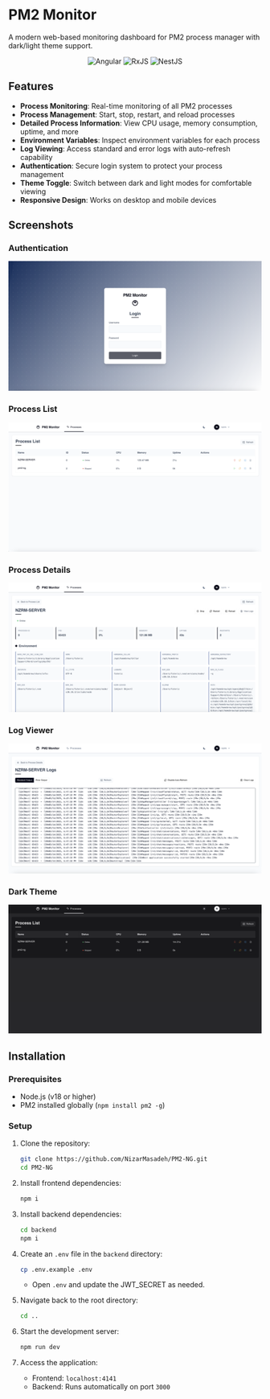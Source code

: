# PM2 Monitor

A modern web-based monitoring dashboard for PM2 process manager with dark/light theme support.

<p align="center">
  <img src="https://angular.io/assets/images/logos/angular/angular.svg" alt="Angular" width="50" height="50"/>
  <img src="https://rxjs.dev/generated/images/marketing/home/Rx_Logo-512-512.png" alt="RxJS" width="50" height="50"/>
  <img src="https://nestjs.com/img/logo-small.svg" alt="NestJS" width="120"/>
</p>

## Features

- **Process Monitoring**: Real-time monitoring of all PM2 processes
- **Process Management**: Start, stop, restart, and reload processes
- **Detailed Process Information**: View CPU usage, memory consumption, uptime, and more
- **Environment Variables**: Inspect environment variables for each process
- **Log Viewing**: Access standard and error logs with auto-refresh capability
- **Authentication**: Secure login system to protect your process management
- **Theme Toggle**: Switch between dark and light modes for comfortable viewing
- **Responsive Design**: Works on desktop and mobile devices

## Screenshots

### Authentication
![Login Screen](./screenshots/login.png)

### Process List
![Process List](./screenshots/process-list.png)

### Process Details
![Process Details](./screenshots/process-details.png)

### Log Viewer
![Log Viewer](./screenshots/log-viewer.png)

### Dark Theme
![Dark Theme](./screenshots/process-list-dark.png)

## Installation

### Prerequisites

- Node.js (v18 or higher)
- PM2 installed globally (`npm install pm2 -g`)

### Setup

1. Clone the repository:
   ```bash
   git clone https://github.com/NizarMasadeh/PM2-NG.git
   cd PM2-NG
   ```
2. Install frontend dependencies:
   ```bash
   npm i
   ```
3. Install backend dependencies:
   ```bash
   cd backend
   npm i
   ```
4. Create an `.env` file in the `backend` directory:
   ```bash
   cp .env.example .env
   ```
   - Open `.env` and update the JWT_SECRET as needed.

5. Navigate back to the root directory:
   ```bash
   cd ..
   ```
6. Start the development server:
   ```bash
   npm run dev
   ```
7. Access the application:
   - Frontend: `localhost:4141`
   - Backend: Runs automatically on port `3000`


